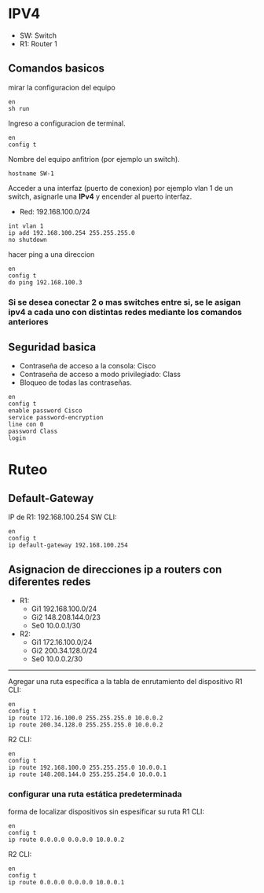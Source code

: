 # IPV4
- SW: Switch
- R1: Router 1
## Comandos basicos
mirar la configuracion del equipo
```
en
sh run
```
Ingreso a configuracion de terminal.
```
en
config t
```
Nombre del equipo anfitrion (por ejemplo un switch).
```
hostname SW-1
```
Acceder a una interfaz (puerto de conexion) por ejemplo vlan 1 de un switch, asignarle una **IPv4** y encender al puerto interfaz.
- Red: 192.168.100.0/24
```
int vlan 1
ip add 192.168.100.254 255.255.255.0
no shutdown
```
hacer ping a una direccion
```
en
config t
do ping 192.168.100.3
```

### Si se desea conectar 2 o mas switches entre si, se le asigan ipv4 a cada uno con distintas redes mediante los comandos anteriores

## Seguridad basica
- Contraseña de acceso a la consola: Cisco
- Contraseña de acceso a modo privilegiado: Class
- Bloqueo de todas las contraseñas.
```
en
config t
enable password Cisco
service password-encryption
line con 0
password Class
login
```
# Ruteo

## Default-Gateway
IP de R1: 192.168.100.254
SW CLI:
```
en
config t
ip default-gateway 192.168.100.254
```

## Asignacion de direcciones ip a routers con diferentes redes
- R1:
	- Gi1 192.168.100.0/24
	- Gi2 148.208.144.0/23
	- Se0 10.0.0.1/30
- R2:
	- Gi1 172.16.100.0/24
	- Gi2 200.34.128.0/24
	- Se0 10.0.0.2/30
---
Agregar una ruta específica a la tabla de enrutamiento del dispositivo
R1 CLI:
```
en
config t
ip route 172.16.100.0 255.255.255.0 10.0.0.2
ip route 200.34.128.0 255.255.255.0 10.0.0.2
```
R2 CLI:
```
en
config t
ip route 192.168.100.0 255.255.255.0 10.0.0.1
ip route 148.208.144.0 255.255.254.0 10.0.0.1
```
### configurar una ruta estática predeterminada
forma de localizar dispositivos sin espesificar su ruta
R1 CLI:
```
en
config t
ip route 0.0.0.0 0.0.0.0 10.0.0.2
```
R2 CLI:
```
en
config t
ip route 0.0.0.0 0.0.0.0 10.0.0.1
```




